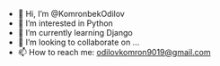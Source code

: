 - 👋 Hi, I’m @KomronbekOdilov
- 👀 I’m interested in Python
- 🌱 I’m currently learning Django
- 💞️ I’m looking to collaborate on ...
- 📫 How to reach me: odilovkomron9019@gmail.com

<!---
KomronbekOdilov/KomronbekOdilov is a ✨ special ✨ repository because its `README.md` (this file) appears on your GitHub profile.
You can click the Preview link to take a look at your changes.
--->
